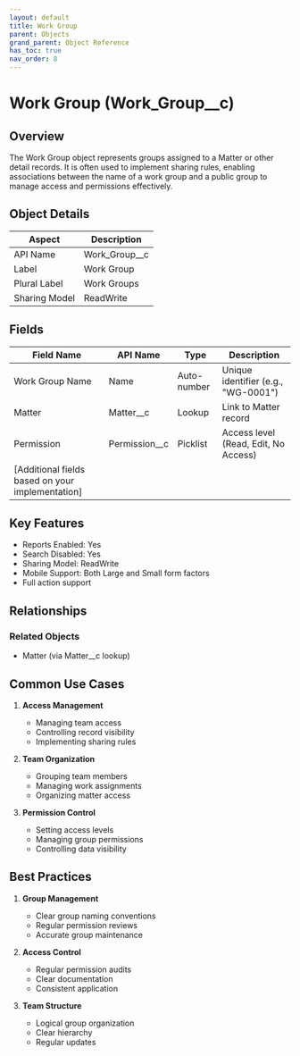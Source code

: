 ```yaml
---
layout: default
title: Work Group
parent: Objects
grand_parent: Object Reference
has_toc: true
nav_order: 8
---
```


# Work Group (Work_Group__c)

## Overview

The Work Group object represents groups assigned to a Matter or other detail records. It is often used to implement sharing rules, enabling associations between the name of a work group and a public group to manage access and permissions effectively.

## Object Details

| Aspect | Description |
|--------|-------------|
| API Name | Work_Group__c |
| Label | Work Group |
| Plural Label | Work Groups |
| Sharing Model | ReadWrite |

## Fields

| Field Name | API Name | Type | Description |
|------------|----------|------|-------------|
| Work Group Name | Name | Auto-number | Unique identifier (e.g., "WG-0001") |
| Matter | Matter__c | Lookup | Link to Matter record |
| Permission | Permission__c | Picklist | Access level (Read, Edit, No Access) |
| [Additional fields based on your implementation] |

## Key Features

- Reports Enabled: Yes
- Search Disabled: Yes
- Sharing Model: ReadWrite
- Mobile Support: Both Large and Small form factors
- Full action support

## Relationships

### Related Objects
- Matter (via Matter__c lookup)

## Common Use Cases

1. **Access Management**
   - Managing team access
   - Controlling record visibility
   - Implementing sharing rules

2. **Team Organization**
   - Grouping team members
   - Managing work assignments
   - Organizing matter access

3. **Permission Control**
   - Setting access levels
   - Managing group permissions
   - Controlling data visibility

## Best Practices

1. **Group Management**
   - Clear group naming conventions
   - Regular permission reviews
   - Accurate group maintenance

2. **Access Control**
   - Regular permission audits
   - Clear documentation
   - Consistent application

3. **Team Structure**
   - Logical group organization
   - Clear hierarchy
   - Regular updates